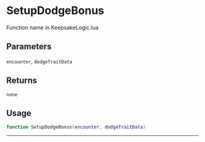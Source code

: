 # SetupDodgeBonus
Function name in KeepsakeLogic.lua
## Parameters
`encounter`, `dodgeTraitData`
## Returns
`none`
## Usage
```lua
function SetupDodgeBonus(encounter, dodgeTraitData)
```
---

